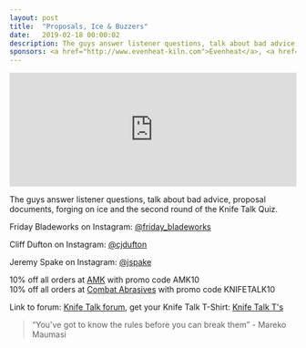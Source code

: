 ```yaml
---
layout: post
title:  "Proposals, Ice & Buzzers"
date:   2019-02-18 00:00:02
description: The guys answer listener questions, talk about bad advice, proposal documents, forging on ice and  the second round of the Knife Talk Quiz.
sponsors: <a href="http://www.evenheat-kiln.com">Evenheat</a>, <a href="http://www.amktactical.com">AMK</a>, and <a href="http://www.combatabrasives.com">Combat Abrasives</a>.
---
```


<iframe frameborder='0' height='200px' scrolling='no' seamless src='https://embed.simplecast.com/3733c78b?color=f5f5f5' width='100%'></iframe>

The guys answer listener questions, talk about bad advice, proposal documents, forging on ice and  the second round of the Knife Talk Quiz. 

 
Friday Bladeworks on Instagram: <a href="https://www.instagram.com/friday_bladeworks"> @friday_bladeworks</a>  

Cliff Dufton on Instagram: <a href="https://www.instagram.com/cjdufton"> @cjdufton</a>  

Jeremy Spake on Instagram: <a href="https://www.instagram.com/jspake"> @jspake</a>  

10% off all orders at <a href="http://www.amktactical.com">AMK</a> with promo code AMK10  
10% off all orders at  <a href="http://www.combatabrasives.com">Combat Abrasives</a> with promo code KNIFETALK10 

   
  

Link to forum: <a href="http://forum.knifetalk.net">Knife Talk forum</a>, get your Knife Talk T-Shirt: <a href="https://www.chopknives.com/collections/t-shirts/products/knife-talk-t-shirt">Knife Talk T's</a> 




 


<blockquote class="largeQuote">“You've got to know the rules before you can break them” - Mareko Maumasi</blockquote>




